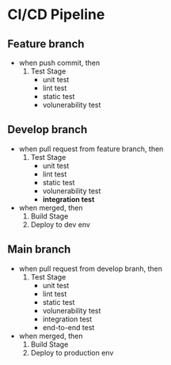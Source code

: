 # CI/CD Pipeline

## Feature branch

- when push commit, then
    1. Test Stage
        - unit test
        - lint test
        - static test
        - volunerability test

## Develop branch

- when pull request from feature branch, then 
    1. Test Stage
        - unit test
        - lint test
        - static test
        - volunerability test
        - **integration test**
- when merged, then 
    1. Build Stage
    2. Deploy to dev env

## Main branch

- when pull request from develop branh, then
    1. Test Stage
        - unit test
        - lint test
        - static test
        - volunerability test
        - integration test
        - end-to-end test
- when merged, then 
    1. Build Stage
    2. Deploy to production env